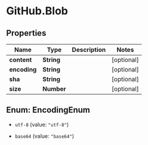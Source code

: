 # GitHub.Blob

## Properties

Name | Type | Description | Notes
------------ | ------------- | ------------- | -------------
**content** | **String** |  | [optional] 
**encoding** | **String** |  | [optional] 
**sha** | **String** |  | [optional] 
**size** | **Number** |  | [optional] 



## Enum: EncodingEnum


* `utf-8` (value: `"utf-8"`)

* `base64` (value: `"base64"`)




